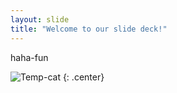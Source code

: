 ```yaml
---
layout: slide
title: "Welcome to our slide deck!"
---
```


haha-fun

![Temp-cat](https://octodex.github.com/images/yogitocat.png)
{: .center}
